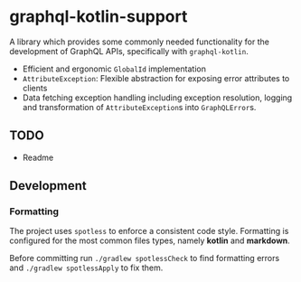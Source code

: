 # graphql-kotlin-support

A library which provides some commonly needed functionality for the development of GraphQL APIs, specifically with
`graphql-kotlin`.

- Efficient and ergonomic `GlobalId` implementation
- `AttributeException`: Flexible abstraction for exposing error attributes to clients
- Data fetching exception handling including exception resolution, logging and transformation of
  `AttributeException`s into `GraphQLError`s.

## TODO

- Readme

## Development

### Formatting

The project uses `spotless` to enforce a consistent code style. Formatting is configured for the most common files
types, namely **kotlin** and **markdown**.

Before committing run `./gradlew spotlessCheck` to find formatting errors and `./gradlew spotlessApply` to fix them.
